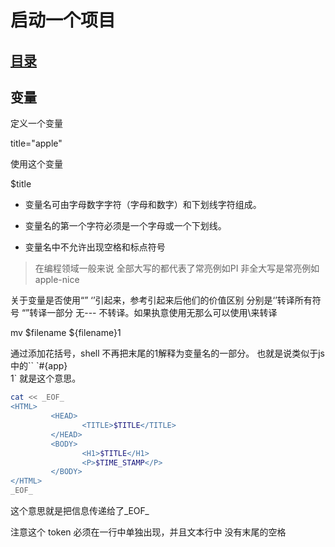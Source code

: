 # 启动一个项目
## [目录](.https://github.com/shgopher/GOFamily/tree/master/%E5%85%A5%E9%97%A8%E7%AF%87/%E6%93%8D%E4%BD%9C%E7%B3%BB%E7%BB%9F/shell)

## 变量
定义一个变量

title="apple"

使用这个变量

$title

- 变量名可由字母数字字符（字母和数字）和下划线字符组成。

- 变量名的第一个字符必须是一个字母或一个下划线。

- 变量名中不允许出现空格和标点符号

> 在编程领域一般来说 全部大写的都代表了常亮例如PI 非全大写是常亮例如 apple-nice

关于变量是否使用“” ‘’引起来，参考引起来后他们的价值区别
分别是‘’转译所有符号 “”转译一部分 无--- 不转译。如果执意使用无那么可以使用\来转译


mv $filename ${filename}1

通过添加花括号，shell 不再把末尾的1解释为变量名的一部分。
也就是说类似于js中的\`\` \`#{app}\
1\` 就是这个意思。

```bash
cat << _EOF_
<HTML>
         <HEAD>
                <TITLE>$TITLE</TITLE>
         </HEAD>
         <BODY>
                <H1>$TITLE</H1>
                <P>$TIME_STAMP</P>
         </BODY>
</HTML>
_EOF_
```
这个意思就是把信息传递给了_EOF_

注意这个 token 必须在一行中单独出现，并且文本行中 没有末尾的空格
